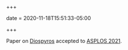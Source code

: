 +++

date = 2020-11-18T15:51:33-05:00

+++

Paper on [Diospyros][dios] accepted to [ASPLOS 2021](https://asplos-conference.org/).

[dios]: https://github.com/cucapra/diospyros
